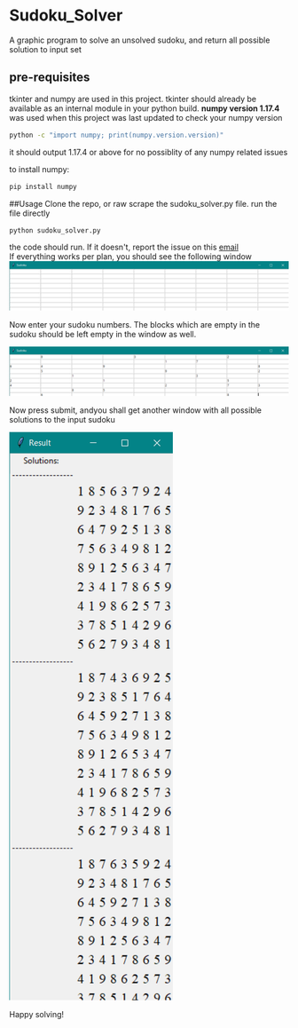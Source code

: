 # Sudoku_Solver
A graphic program to solve an unsolved sudoku, and return all possible solution to input set

## pre-requisites
tkinter and numpy are used in this project. tkinter should already be available as an internal module in your python build.
**numpy version 1.17.4** was used when this project was last updated
to check your numpy version
```bash
python -c "import numpy; print(numpy.version.version)"
```
it should output 1.17.4 or above for no possiblity of any numpy related issues

to install numpy:
```bash
pip install numpy
```
##Usage
Clone the repo, or raw scrape the sudoku_solver.py file. run the file directly
```python
python sudoku_solver.py
```
the code should run. If it doesn't, report the issue on this [email](mailto:kaustubhwankhede@gmail.com)   
If everything works per plan, you should see the following window
![Image of Blank Sudoku](https://github.com/K-R-W/Sudoku_Solver/blob/master/sample_images/blank_sudoku.png)

Now enter your sudoku numbers. The blocks which are empty in the sudoku should be left empty in the window as well.

![Image of filled sudoku](https://github.com/K-R-W/Sudoku_Solver/blob/master/sample_images/filled_sudoku.png)

Now press submit, andyou shall get another window with all possible solutions to the input sudoku

![Image of result](https://github.com/K-R-W/Sudoku_Solver/blob/master/sample_images/result.png)

Happy solving!
